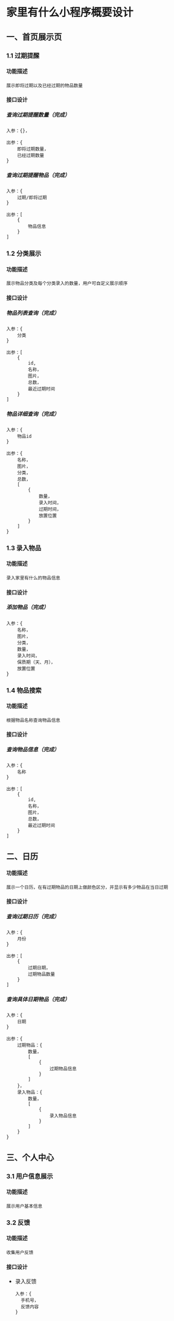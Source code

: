 #  家里有什么小程序概要设计

##  一、首页展示页

###  1.1 过期提醒

#### 功能描述

```
展示即将过期以及已经过期的物品数量
```

#### 接口设计

#####  查询过期提醒数量（完成）

```
入参：{}，

出参：{
	即将过期数量，
	已经过期数量
}
```



#####  查询过期提醒物品（完成）

```
入参：{
	过期/即将过期
}

出参：[
	{
		物品信息
	}
]
```

### 1.2 分类展示

####  功能描述

```
展示物品分类及每个分类录入的数量，用户可自定义展示顺序
```

####  接口设计

##### 物品列表查询（完成）

```
入参：{
	分类
}

出参：[
	{
		id,
		名称，
		图片，
		总数，
		最近过期时间
	}
]
```

##### 物品详细查询（完成）

```
入参：{
	物品id
}

出参：{
	名称，
	图片，
	分类，
	总数，
	[
		{
			数量，
			录入时间，
			过期时间，
			放置位置
		}
	]
}
```



### 1.3 录入物品

####  功能描述

```
录入家里有什么的物品信息
```

####  接口设计

#####  添加物品（完成）

```
入参：{
	名称，
	图片，
	分类，
	数量，
	录入时间，
    保质期（天、月），
    放置位置
}
```

### 1.4 物品搜索

####  功能描述

```
根据物品名称查询物品信息
```

####  接口设计

##### 查询物品信息（完成）

```
入参：{
	名称
}

出参：[
	{
		id,
		名称，
		图片，
		总数，
		最近过期时间
	}
]
```



## 二、日历

####  功能描述

```
展示一个日历，在有过期物品的日期上做颜色区分，并显示有多少物品在当日过期
```

####  接口设计

##### 查询过期日历（完成）

```
入参：{
	月份
}

出参：[
	{
		过期日期，
		过期物品数量
	}
]
```

##### 查询具体日期物品（完成）

```
入参：{
	日期
}

出参：{
	过期物品：{
		数量，
		[
			{
				过期物品信息
			}
		]
	}，
	录入物品：{
		数量，
		[
			{
				录入物品信息
			}
		]
	}
}
```

##  三、个人中心

###  3.1 用户信息展示

####  功能描述

```
展示用户基本信息
```

###  3.2 反馈

####  功能描述

```
收集用户反馈
```

####  接口设计

- 录入反馈

  ```
  入参：{
  	手机号，
  	反馈内容
  }
  ```

  